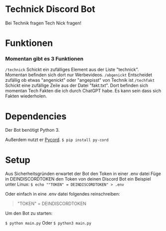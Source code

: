 # Technick Discord Bot

Bei Technik fragen Tech Nick fragen!

# Funktionen

### Momentan gibt es 3 Funktionen

`/technick`
Schickt ein zufälliges Element aus der Liste "technick". Momentan befinden sich dort nur Werbevideos.
`/abgenickt`
Entscheidet zufällig ob etwas "angenickt" oder "angepisst" von Technik ist
`/techfakt`
Schickt eine zufällige Zeile aus der Datei "fakt.txt". Dort befinden sich momentan Tech Fakten die ich durch ChatGPT habe. Es kann sein dass sich Fakten wiederholen.

# Dependencies

Der Bot benötigt Python 3.

Außerdem nutzt er [Pycord](https://pycord.dev/).
`$ pip install py-cord`

# Setup

Aus Sicherheitsgründen erwartet der Bot den Token in einer .env datei
Füge in DEINDISCORDTOKEN den Token von deinen Discord Bot ein
Beispiel unter Linux:
`$ echo ""TOKEN" = DEINDISCORDTOKEN" > .env`

Oder einfach in eine .env datei folgendes reinschreiben:

> "TOKEN" = DEINDISCORDTOKEN

Um den Bot zu starten:

`$ python main.py`
Oder
`$ python3 main.py`
